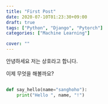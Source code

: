 ```yaml
---
title: "First Post"
date: 2020-07-10T01:23:30+09:00
draft: true
tags: ["Python", "Django", "Pytorch"]
categories: ["Machine Learning"]

cover: ""
---
```



안녕하세요 저는 상호라고 합니다. 

이제 무엇을 해볼까요?


```python

def say_hello(name="sanghoho"):
    print("Hello ", name, "!")
```
